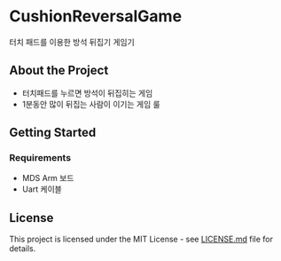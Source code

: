 # CushionReversalGame
터치 패드를 이용한 방석 뒤집기 게임기 

## About the Project

- 터치패드를 누르면 방석이 뒤집히는 게임
- 1분동안 많이 뒤집는 사람이 이기는 게임 룰



## Getting Started

### Requirements

- MDS Arm 보드
- Uart 케이블
  

## License

This project is licensed under the MIT License - see [LICENSE.md](https://github.com/JihunDev/Docs/blob/master/LICENSE.md) file for details.
